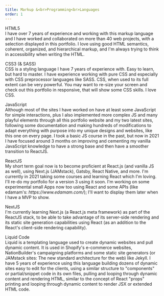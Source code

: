 ```yaml
---
title: Markup &<br>Programming<br>Languages
order: 1
---
```


<p><span class="font-light">HTML5</span><br>I have over 7 years of experience and working with this markup language and I have worked and collaborated on more than 40 web projects, with a selection displayed in this portfolio. I love using good HTML semantics, coherent, organized, and hierarchical markup, and I'm always trying to think in accessibility when writing the HTML.</p>

<p><span class="font-light">CSS3 (& SASS)</span><br>CSS is a styling language I have 7 years of experience with. Easy to learn, but hard to master. I have experience working with pure CSS and especially with CSS preprocessor languages like SASS<!-- or Less-->. CSS, when used to its full extent can be very powerful.<!-- Modern web responsive design is all in the CSS, it was stablished to be no longer in the HTML and styles should be independent from structure.--> You may want to re-size your screen and check out this portfolio in responsive, that will show some CSS skills. I love CSS.</p><!--Knowing and using CSS well can be very, very powerful.-->

<p><span class="font-light">JavaScript</span><br>Although most of the sites I have worked on have at least some JavaScript for simple interactions, plus I also implemented more complex JS and many playful elements through all this portfolio website and my two latest sites, following some documentation and making hundreds of modifications to adapt everything with purpose into my unique designs and websites, like this one on every page. I took a basic JS course in the past, but now in 2021 I have focused around 3 months on improving and cementing my vanilla JavaScript knowledge to have a strong base and then have a smoother transition to ReactJS.</p>

<p><span class="font-light">ReactJS</span><br>My short term goal now is to become proficient at React.js (and vanilla JS as well), using Next.js (JAMstack), Gatsby, React Native, and more. I'm currently in 2021 taking some courses and learning React which I'm loving. I'll re-do my portfolio for a version 3 using it soon. I'm working on some experimental small Apps now too using React and some APIs (like edamam's: <em>https://www.edamam.com/</em>); I'll want to display them later when I have a MVP to show.</p>

<p><span class="font-light">NextJS</span><br>I'm currently learning Next.js (a React.js meta framework) as part of the ReactJS stack, to be able to take advantage of its server-side rendering and its static site generation capabilities using React (as an addition to the React's client-side rendering capability).</p>

<p><span class="font-light">Liquid Code</span><br>Liquid is a templating language used to create dynamic websites and pull dynamic content. It is used in Shopify's e-commerce websites, NationBuilder's campaigning platforms and some static site generators (or JAMstack sites: The new standard architecture for the web) like Jekyll. I have 5 years of experience using this language building dozens of dynamic sites easy to edit for the clients, using a similar structure to "components" or partial/snippet code in its own files, pulling and looping through dynamic content and rendering HTML, similar to the concept of React "props" printing and looping through dynamic content to render JSX or extended HTML code.</p><!--My experience using this language has meant I am able to accomplish more than the regular.-->

<!--<p><span class="font-light">Javascript & React</span><br>I retain a working knowledge of the language which I continue to expand on an ongoing basis. My short term goal now is to become proficient at JavaScript and React.js, I'm currently taking some courses improving my JS skills and learning React.</p>--><!--I'm currently expanding my knowledge and focusing on learning it better to be able to master it.-->

<!--<p><span class="font-light">React Js</span><br>I retain a working knowledge of the language, and is my main focus to expand my current skillset. I intend on transferring some of my newest sites to this language using Next.js in the future.</p>--><!--I have small knowledge-->

<!--<p><span class="font-light">Green Sock Animation Platform</span><br>It is currently powering some of the animations in this portfolio and a couple of my recent projects. I continue to expand my capabilities to give even more life to future sites and create more interesting interactive designs.</p>-->